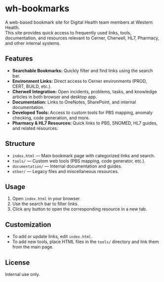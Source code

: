 # wh-bookmarks

A web-based bookmark site for Digital Health team members at Western Health.  
This site provides quick access to frequently used links, tools, documentation, and resources relevant to Cerner, Cherwell, HL7, Pharmacy, and other internal systems.

## Features

- **Searchable Bookmarks:** Quickly filter and find links using the search bar.
- **Environment Links:** Direct access to Cerner environments (PROD, CERT, BUILD, etc.).
- **Cherwell Integration:** Open incidents, problems, tasks, and knowledge articles in both browser and desktop app.
- **Documentation:** Links to OneNotes, SharePoint, and internal documentation.
- **Developed Tools:** Access to custom tools for PBS mapping, anomaly checking, code generation, and more.
- **Pharmacy & HL7 Resources:** Quick links to PBS, SNOMED, HL7 guides, and related resources.

## Structure

- `index.html` — Main bookmark page with categorized links and search.
- `tools/` — Custom web tools (PBS mapping, code generator, etc.).
- `documentation/` — Internal documentation and guides.
- `other/` — Legacy files and miscellaneous resources.

## Usage

1. Open `index.html` in your browser.
2. Use the search bar to filter links.
3. Click any button to open the corresponding resource in a new tab.

## Customization

- To add or update links, edit `index.html`.
- To add new tools, place HTML files in the `tools/` directory and link them from the main page.

## License

Internal use only.
